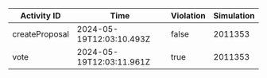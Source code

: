 | Activity ID | Time | Violation | Simulation |
| --- | --- | --- | --- |
| createProposal | 2024-05-19T12:03:10.493Z | false | 2011353 |
| vote | 2024-05-19T12:03:11.961Z | true | 2011353 |